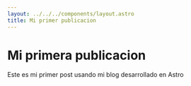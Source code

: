 ```yaml
---
layout: ../../../components/layout.astro
title: Mi primer publicacion
---
```


# Mi primera publicacion
Este es mi primer post usando mi blog desarrollado en Astro